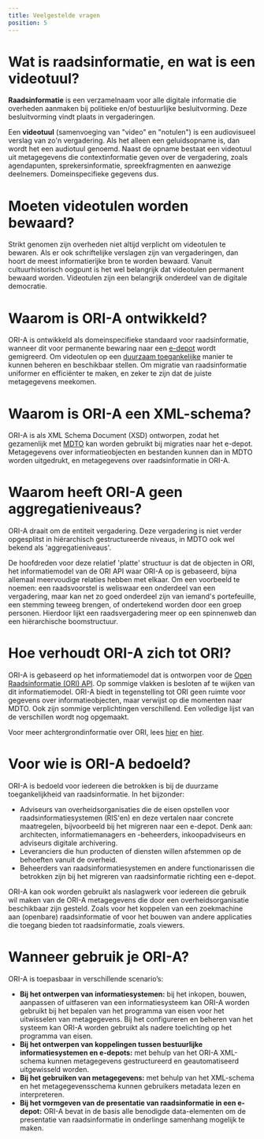 ```yaml
---
title: Veelgestelde vragen
position: 5
---
```


# Wat is raadsinformatie, en wat is een videotuul?

**Raadsinformatie** is een verzamelnaam voor alle digitale informatie die overheden aanmaken bij politieke en/of bestuurlijke besluitvorming. Deze besluitvorming vindt plaats in vergaderingen.

Een **videotuul** (samenvoeging van "video" en "notulen") is een audiovisueel verslag van zo'n vergadering. Als het alleen een geluidsopname is, dan wordt het een audiotuul genoemd. Naast de opname bestaat een videotuul uit metagegevens die contextinformatie geven over de vergadering, zoals agendapunten, sprekersinformatie, spreekfragmenten en aanwezige deelnemers. Domeinspecifieke gegevens dus.

# Moeten videotulen worden bewaard?

Strikt genomen zijn overheden niet altijd verplicht om videotulen te bewaren. Als er ook schriftelijke verslagen zijn van vergaderingen, dan hoort de meest informatierijke bron te worden bewaard. Vanuit cultuurhistorisch oogpunt is het wel belangrijk dat videotulen permanent bewaard worden. Videotulen zijn een belangrijk onderdeel van de digitale democratie.

# Waarom is ORI-A ontwikkeld?

ORI-A is ontwikkeld als domeinspecifieke standaard voor raadsinformatie, wanneer dit voor permanente bewaring naar een [e-depot](https://www.nationaalarchief.nl/archiveren/kennisbank/wat-is-een-e-depot) wordt gemigreerd. Om videotulen op een [duurzaam toegankelijke](https://www.nationaalarchief.nl/archiveren/kennisbank/duurzaam-toegankelijk) manier te kunnen beheren en beschikbaar stellen. Om migratie van raadsinformatie uniformer en efficiënter te maken, en zeker te zijn dat de juiste metagegevens meekomen.

# Waarom is ORI-A een XML-schema?

ORI-A is als XML Schema Document (XSD) ontworpen, zodat het gezamenlijk met [MDTO](https://www.nationaalarchief.nl/archiveren/mdto) kan worden gebruikt bij migraties naar het e-depot. Metagegevens over informatieobjecten en bestanden kunnen dan in MDTO worden uitgedrukt, en metagegevens over raadsinformatie in ORI-A.

# Waarom heeft ORI-A geen aggregatieniveaus?

ORI-A draait om de entiteit vergadering. Deze vergadering is niet verder opgesplitst in hiërarchisch gestructureerde niveaus, in MDTO ook wel bekend als 'aggregatieniveaus'. 

De hoofdreden voor deze relatief 'platte' structuur is dat de objecten in ORI, het informatiemodel van de ORI API waar ORI-A op is gebaseerd, bijna allemaal meervoudige relaties hebben met elkaar. Om een voorbeeld te noemen: een raadsvoorstel is weliswaar een onderdeel van een vergadering, maar kan net zo goed onderdeel zijn van iemand's portefeuille, een stemming teweeg brengen, of ondertekend worden door een groep personen. Hierdoor lijkt een raadsvergadering meer op een spinnenweb dan een hiërarchische boomstructuur.


<!-- # Hoeveel vergaderingen komen in één ORI-A XML-bestand?

ORI-A is zo ontworpen, dat een ORI-A XML-bestand altijd over maximaal één vergadering informatie bevat. Door die logica aan te houden, kon het interne verwijsmechanisme tussen entiteiten simpel worden gehouden.

In de praktijk zal ORI-A vaak gezamenlijk met MDTO worden ingezet bij het migreren van raadsinformatie in brede zin, dus zowel videotulen als de bijbehorende informatieobjecten. In dat geval raden we aan om het ORI-A XML-bestand onder te brengen in de [MDTO sidecar-structuur](https://www.nationaalarchief.nl/archiveren/mdto/specificatie-submission-information-package/structuur). Dit kan door het ORI-A XML-bestand te beschouwen als [aanvullende metagegevens](https://www.nationaalarchief.nl/archiveren/mdto/aanvullendeMetagegevens) en op te nemen bij een relevant informatieobject. Bijvoorbeeld bij de metagegevens van de videotuul zelf of het vergaderdossier.-->

<!-- hier gaat het lonen om een voorbeeld van een directorystructuur op te nemen waarop is te zien hoe een gecombineerde MDTO/ORI-A levering eruit ziet. Maar dat kan dan in het 'how-to' gedeelte -->

# Hoe verhoudt ORI-A zich tot ORI?

ORI-A is gebaseerd op het informatiemodel dat is ontworpen voor de [Open Raadsinformatie (ORI) API](https://github.com/VNG-Realisatie/ODS-Open-Raadsinformatie). Op sommige vlakken is besloten af te wijken van dit informatiemodel. ORI-A biedt in tegenstelling tot ORI geen ruimte voor gegevens over informatieobjecten, maar verwijst op die momenten naar MDTO. Ook zijn sommige verplichtingen verschillend. Een volledige lijst van de verschillen wordt nog opgemaakt.

Voor meer achtergrondinformatie over ORI, lees [hier](https://ontola.io/nl/cases/openbesluitvorming/) en [hier](https://openstate.eu/nl/projecten-tools-data/besluiten/open-raadsinformatie/).

# Voor wie is ORI-A bedoeld? 

ORI-A is bedoeld voor iedereen die betrokken is bij de duurzame toegankelijkheid van raadsinformatie. In het bijzonder:

- Adviseurs van overheidsorganisaties die de eisen opstellen voor raadsinformatiesystemen (RIS'en) en deze vertalen naar concrete maatregelen, bijvoorbeeld bij het migreren naar een e-depot. Denk aan: architecten, informatiemanagers en -beheerders, inkoopadviseurs en adviseurs digitale archivering.
 - Leveranciers die hun producten of diensten willen afstemmen op de behoeften vanuit de overheid. 
 - Beheerders van raadsinformatiesystemen en andere functionarissen die betrokken zijn bij het migreren van raadsinformatie richting een e-depot. 

ORI-A kan ook worden gebruikt als naslagwerk voor iedereen die gebruik wil maken van de ORI-A metagegevens die door een overheidsorganisatie beschikbaar zijn gesteld. Zoals voor het koppelen van een zoekmachine aan (openbare) raadsinformatie of voor het bouwen van andere applicaties die toegang bieden tot raadsinformatie, zoals viewers. 

# Wanneer gebruik je ORI-A? 

ORI-A is toepasbaar in verschillende scenario’s:

- **Bij het ontwerpen van informatiesystemen:** bij het inkopen, bouwen, aanpassen of uitfaseren van een informatiesysteem kan ORI-A worden gebruikt bij het bepalen van het programma van eisen voor het uitwisselen van metagegevens. Bij het configureren en beheren van het systeem kan ORI-A worden gebruikt als nadere toelichting op het programma van eisen. 
- **Bij het ontwerpen van koppelingen tussen bestuurlijke informatiesystemen en e-depots:** met behulp van het ORI-A XML-schema kunnen metagegevens gestructureerd en geautomatiseerd uitgewisseld worden. 
- **Bij het gebruiken van metagegevens:** met behulp van het XML-schema en het metagegevensschema kunnen gebruikers metadata lezen en interpreteren. 
- **Bij het vormgeven van de presentatie van raadsinformatie in een e-depot:** ORI-A bevat in de basis alle benodigde data-elementen om de presentatie van raadsinformatie in onderlinge samenhang mogelijk te maken. 
